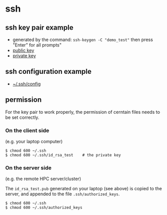 # ssh

## ssh key pair example

- generated by the command: `ssh-keygen -C "demo_test"` then press "Enter"
  for all prompts"
- [public key](id_rsa_test.pub)
- [private key](id_rsa_test)

## ssh configuration example

- [~/.ssh/config](config)

## permission

For the key pair to work properly, the permission of cerntain files needs to be
set correctly.

### On the client side

(e.g. your laptop computer)

```
$ chmod 600 ~/.ssh
$ chmod 600 ~/.ssh/id_rsa_test    # the private key

```

### On the server side

(e.g. the remote HPC server/cluster)

The `id_rsa_test.pub` generated on your laptop (see above) is copied to the
server, and appended to the file `.ssh/authorized_keys`.

```
$ chmod 600 ~/.ssh
$ chmod 600 ~/.ssh/authorized_keys

```

